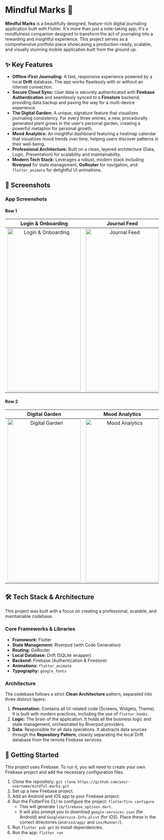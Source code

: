 # Mindful Marks 🌿

**Mindful Marks** is a beautifully designed, feature-rich digital journaling application built with Flutter. It's more than just a note-taking app; it's a mindfulness companion designed to transform the act of journaling into a rewarding and insightful experience. This project serves as a comprehensive portfolio piece showcasing a production-ready, scalable, and visually stunning mobile application built from the ground up.

## ✨ Key Features

*   **Offline-First Journaling:** A fast, responsive experience powered by a local **Drift** database. The app works flawlessly with or without an internet connection.
*   **Secure Cloud Sync:** User data is securely authenticated with **Firebase Authentication** and seamlessly synced to a **Firestore** backend, providing data backup and paving the way for a multi-device experience.
*   **The Digital Garden:** A unique, signature feature that visualizes journaling consistency. For every three entries, a new, procedurally generated plant grows in the user's personal garden, creating a powerful metaphor for personal growth.
*   **Mood Analytics:** An insightful dashboard featuring a heatmap calendar that visualizes mood trends over time, helping users discover patterns in their well-being.
*   **Professional Architecture:** Built on a clean, layered architecture (Data, Logic, Presentation) for scalability and maintainability.
*   **Modern Tech Stack:** Leverages a robust, modern stack including **Riverpod** for state management, **GoRouter** for navigation, and `flutter_animate` for delightful UI animations.

## 📸 Screenshots

### App Screenshots

#### Row 1
| Login & Onboarding | Journal Feed | Create Entry |
| :----------------: | :----------: | :----------: |
| <img width="240" height="533" alt="Login & Onboarding" src="https://github.com/user-attachments/assets/f1354aa7-228d-44fc-8dd6-bbdf66c53801" /> | <img width="240" height="533" alt="Journal Feed" src="https://github.com/user-attachments/assets/b0f10046-3bdf-469c-abb4-6480ca4ebb98" /> | <img width="240" height="533" alt="Create Entry" src="https://github.com/user-attachments/assets/6b29e7ea-bf2b-4a17-bb3a-86d0d565966c" /> |

#### Row 2
| Digital Garden | Mood Analytics | Settings |
| :------------: | :------------: | :------: |
| <img width="240" height="533" alt="Digital Garden" src="https://github.com/user-attachments/assets/0efe2bb2-2713-4e1d-b73a-2f9d55a6b6bf" /> | <img width="240" height="533" alt="Mood Analytics" src="https://github.com/user-attachments/assets/fa4a1dc8-acf7-41ca-ae87-429300aa27c3" /> | <img width="240" height="533" alt="Settings" src="https://github.com/user-attachments/assets/a5723125-a36d-44b8-ad78-49f94aaecbc9" /> |


## 🛠️ Tech Stack & Architecture

This project was built with a focus on creating a professional, scalable, and maintainable codebase.

### Core Frameworks & Libraries
*   **Framework:** Flutter
*   **State Management:** Riverpod (with Code Generation)
*   **Routing:** GoRouter
*   **Local Database:** Drift (SQLite wrapper)
*   **Backend:** Firebase (Authentication & Firestore)
*   **Animations:** `flutter_animate`
*   **Typography:** `google_fonts`

### Architecture
The codebase follows a strict **Clean Architecture** pattern, separated into three distinct layers:

1.  **Presentation:** Contains all UI-related code (Screens, Widgets, Theme). It is built with modern practices, including the use of `flutter_hooks`.
2.  **Logic:** The brain of the application. It holds all the business logic and state management, orchestrated by Riverpod providers.
3.  **Data:** Responsible for all data operations. It abstracts data sources through the **Repository Pattern**, cleanly separating the local Drift database from the remote Firebase services.

## 🚀 Getting Started

This project uses Firebase. To run it, you will need to create your own Firebase project and add the necessary configuration files.

1.  Clone the repository: `git clone https://github.com/your-username/mindful-marks.git`
2.  Set up a new Firebase project.
3.  Add an Android and iOS app to your Firebase project.
4.  Run the FlutterFire CLI to configure the project: `flutterfire configure`
    *   This will generate `lib/firebase_options.dart`.
    *   It will also prompt you to download `google-services.json` (for Android) and `GoogleService-Info.plist` (for iOS). Place these in the correct directories (`android/app/` and `ios/Runner/`).
5.  Run `flutter pub get` to install dependencies.
6.  Run the app: `flutter run`
